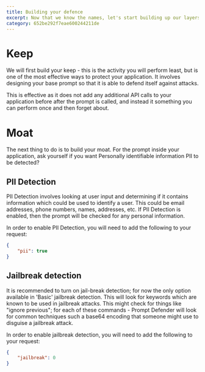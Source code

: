 ```yaml
---
title: Building your defence
excerpt: Now that we know the names, let's start building up our layers of defence against attackers. 
category: 652be292f7eae600244211de
---
```


# Keep

We will first build your keep - this is the activity you will perform least, but is one of the most effective ways to
protect your application. It involves designing your base prompt so that it is able to defend itself against attacks. 

This is effective as it does not add any additional API calls to your application before after the prompt is called, and
instead it something you can perform once and then forget about.

# Moat

The next thing to do is to build your moat. For the prompt inside your application, ask yourself if you want Personally identifiable
information PII to be detected? 

## PII Detection 

PII Detection involves looking at user input and determining if it contains information which could be used to identify a user. 
This could be email addresses, phone numbers, names, addresses, etc. If PII Detection is enabled, then the prompt will be
checked for any personal information.

In order to enable PII Detection, you will need to add the following to your request:

```json
{
    "pii": true
}
```

## Jailbreak detection

It is recommended to turn on jail-break detection; for now the only option available in 'Basic' jailbreak detection. This will look for keywords which are known to be used in jailbreak attacks. This might check for things like "ignore previous"; 
for each of these commands - Prompt Defender will look for common techniques such a base64 encoding that someone might use to 
disguise a jailbreak attack. 

In order to enable jailbreak detection, you will need to add the following to your request:

```json
{
    "jailbreak": 0
}
```